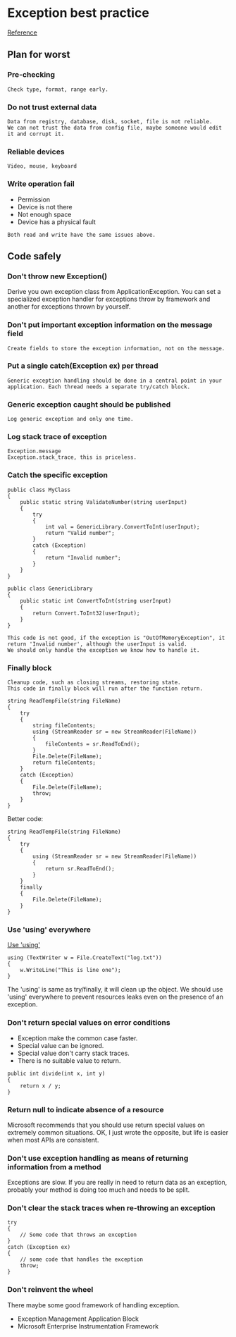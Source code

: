 # Exception best practice

[Reference](https://www.codeproject.com/Articles/9538/Exception-Handling-Best-Practices-in-NET#Whenindoubt,don%27tAssert,throwanException23)

## Plan for worst

### Pre-checking

```
Check type, format, range early.
```

### Do not trust external data

```
Data from registry, database, disk, socket, file is not reliable.
We can not trust the data from config file, maybe someone would edit it and corrupt it.
```

### Reliable devices

```
Video, mouse, keyboard
```

### Write operation fail

- Permission
- Device is not there
- Not enough space
- Device has a physical fault

```
Both read and write have the same issues above.
```

## Code safely

### Don't throw new Exception()

Derive you own exception class from ApplicationException.
You can set a specialized exception handler for exceptions throw by framework and another for exceptions thrown by yourself.

### Don't put important exception information on the message field

```
Create fields to store the exception information, not on the message.
```

### Put a single catch(Exception ex) per thread

```
Generic exception handling should be done in a central point in your application. Each thread needs a separate try/catch block.
```

### Generic exception caught should be published

```
Log generic exception and only one time.
```

### Log stack trace of exception

```
Exception.message
Exception.stack_trace, this is priceless.
```

### Catch the specific exception

```
public class MyClass
{
    public static string ValidateNumber(string userInput)
    {
        try
        {
            int val = GenericLibrary.ConvertToInt(userInput);
            return "Valid number";
        }
        catch (Exception)
        {
            return "Invalid number";
        }
    }
}

public class GenericLibrary
{
    public static int ConvertToInt(string userInput)
    {
        return Convert.ToInt32(userInput);
    }
}
```

```
This code is not good, if the exception is "OutOfMemoryException", it return 'Invalid number', although the userInput is valid.
We should only handle the exception we know how to handle it.
```

### Finally block

```
Cleanup code, such as closing streams, restoring state.
This code in finally block will run after the function return.
```

```
string ReadTempFile(string FileName)
{
    try
    {
        string fileContents;
        using (StreamReader sr = new StreamReader(FileName))
        {
            fileContents = sr.ReadToEnd();
        }
        File.Delete(FileName);
        return fileContents;
    }
    catch (Exception)
    {
        File.Delete(FileName);
        throw;
    }
}
```

Better code:

```
string ReadTempFile(string FileName)
{
    try
    {
        using (StreamReader sr = new StreamReader(FileName))
        {
            return sr.ReadToEnd();
        }
    }
    finally
    {
        File.Delete(FileName);
    }
}
```

### Use 'using' everywhere

[Use 'using'](https://www.codeproject.com/Articles/6564/Understanding-the-using-statement-in-C)

```
using (TextWriter w = File.CreateText("log.txt"))
{
    w.WriteLine("This is line one");
}
```

The 'using' is same as try/finally, it will clean up the object.
We should use 'using' everywhere to prevent resources leaks even on the presence of an exception.

### Don't return special values on error conditions

- Exception make the common case faster.
- Special value can be ignored.
- Special value don't carry stack traces.
- There is no suitable value to return.

```
public int divide(int x, int y)
{
    return x / y;
}
```

### Return null to indicate absence of a resource

Microsoft recommends that you should use return special values on extremely common situations. OK, I just wrote the opposite, but life is easier when most APIs are consistent.

### Don't use exception handling as means of returning information from a method

Exceptions are slow.
If you are really in need to return data as an exception, probably your method is doing too much and needs to be split.

### Don't clear the stack traces when re-throwing an exception

```
try
{
    // Some code that throws an exception
}
catch (Exception ex)
{
    // some code that handles the exception
    throw;
}
```

### Don't reinvent the wheel

There maybe some good framework of handling exception.

- Exception Management Application Block
- Microsoft Enterprise Instrumentation Framework
